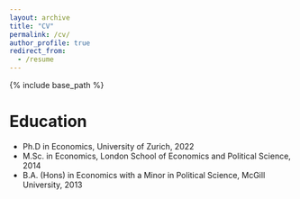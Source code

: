 ```yaml
---
layout: archive
title: "CV"
permalink: /cv/
author_profile: true
redirect_from:
  - /resume
---
```


{% include base_path %}

Education
======
* Ph.D in Economics, University of Zurich, 2022
* M.Sc. in Economics, London School of Economics and Political Science, 2014
* B.A. (Hons) in Economics with a Minor in Political Science, McGill University, 2013





  

